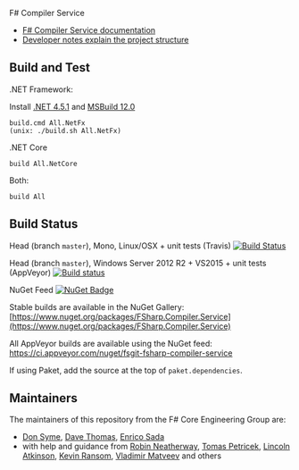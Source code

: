 F# Compiler Service

 * [F# Compiler Service documentation](http://fsharp.github.io/FSharp.Compiler.Service/)
 * [Developer notes explain the project structure](http://fsharp.github.io/FSharp.Compiler.Service/devnotes.html)

Build and Test
-----

.NET Framework:

   Install [.NET 4.5.1](http://www.microsoft.com/en-us/download/details.aspx?id=40779) and  [MSBuild 12.0](http://www.microsoft.com/en-us/download/details.aspx?id=40760)

    build.cmd All.NetFx 
    (unix: ./build.sh All.NetFx)

.NET Core

    build All.NetCore

Both:

    build All


Build Status
------------

Head (branch ``master``), Mono, Linux/OSX + unit tests (Travis) [![Build Status](https://travis-ci.org/fsharp/FSharp.Compiler.Service.png?branch=master)](https://travis-ci.org/fsharp/FSharp.Compiler.Service/branches)

Head (branch ``master``), Windows Server 2012 R2 + VS2015 + unit tests (AppVeyor)  [![Build status](https://ci.appveyor.com/api/projects/status/3yllu2qh19brk61d?svg=true)](https://ci.appveyor.com/project/fsgit/fsharp-compiler-service)

NuGet Feed  [![NuGet Badge](https://buildstats.info/nuget/FSharp.Compiler.Service)](https://www.nuget.org/packages/FSharp.Compiler.Service)

Stable builds are available in the NuGet Gallery:
[https://www.nuget.org/packages/FSharp.Compiler.Service](https://www.nuget.org/packages/FSharp.Compiler.Service)

All AppVeyor builds are available using the NuGet feed: https://ci.appveyor.com/nuget/fsgit-fsharp-compiler-service

If using Paket, add the source at the top of `paket.dependencies`.

Maintainers
-----------

The maintainers of this repository from the F# Core Engineering Group are:

 - [Don Syme](http://github.com/dsyme), [Dave Thomas](http://github.com/7sharp9), [Enrico Sada](http://github.com/enricosada)
 - with help and guidance from [Robin Neatherway](https://github.com/rneatherway), [Tomas Petricek](http://github.com/tpetricek), [Lincoln Atkinson](http://github.com/latkin), [Kevin Ransom](http://github.com/KevinRansom), [Vladimir Matveev](http://github.com/vladima) and others
